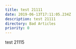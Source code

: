 ```yaml
---
title: test 21111
date: 2019-06-13T17:11:05.234Z
description: test 21111
directory: Bad Articles
priority: 0
---
```

test 21115
